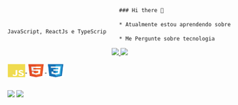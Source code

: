                                        ### Hi there 👋
                                  
                                       * Atualmente estou aprendendo sobre JavaScript, ReactJs e TypeScrip
                                       * Me Pergunte sobre tecnologia

<div align="center">
  <a href="https://github.com/edilsonzane">
  <img height="180em" src="https://github-readme-stats.vercel.app/api?username=edilsonzane&show_icons=true&theme=dark&include_all_commits=true&count_private=true"/>
  <img height="180em" src="https://github-readme-stats.vercel.app/api/top-langs/?username=edilsonzane&layout=compact&langs_count=7&theme=dark"/>
</div>

<div style="display: inline_block"><br>
  <img align="center" alt="Edilson-Js" height="30" width="40" src="https://raw.githubusercontent.com/devicons/devicon/master/icons/javascript/javascript-plain.svg">
  <img align="center" alt="Edilson-HTML" height="30" width="40" src="https://raw.githubusercontent.com/devicons/devicon/master/icons/html5/html5-original.svg">
  <img align="center" alt="Edilson-CSS" height="30" width="40" src="https://raw.githubusercontent.com/devicons/devicon/master/icons/css3/css3-original.svg">
</div>

##

<div> 
  <a href="https://instagram.com/edilsonzane" target="_blank"><img src="https://img.shields.io/badge/-Instagram-%23E4405F?style=for-the-badge&logo=instagram&logoColor=white" target="_blank"></a>
  <a href = "mailto:edilsonengineer@gmail.com"><img src="https://img.shields.io/badge/-Gmail-%23333?style=for-the-badge&logo=gmail&logoColor=white" target="_blank"></a>
</div>

